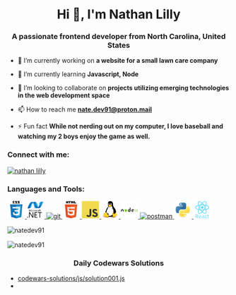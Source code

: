 <h1 align="center">Hi 👋, I'm Nathan Lilly</h1>
<h3 align="center">A passionate frontend developer from North Carolina, United States</h3>

- 🔭 I’m currently working on **a website for a small lawn care company**

- 🌱 I’m currently learning **Javascript, Node**

- 👯 I’m looking to collaborate on **projects utilizing emerging technologies in the web development space**

- 📫 How to reach me **nate.dev91@proton.mail**

- ⚡ Fun fact **While not nerding out on my computer, I love baseball and watching my 2 boys enjoy the game as well.**

<h3 align="left">Connect with me:</h3>
<p align="left">
<a href="https://linkedin.com/in/nathan lilly" target="blank"><img align="center" src="https://raw.githubusercontent.com/rahuldkjain/github-profile-readme-generator/master/src/images/icons/Social/linked-in-alt.svg" alt="nathan lilly" height="30" width="40" /></a>
</p>

<h3 align="left">Languages and Tools:</h3>
<p align="left"> <a href="https://www.w3schools.com/css/" target="_blank" rel="noreferrer"> <img src="https://raw.githubusercontent.com/devicons/devicon/master/icons/css3/css3-original-wordmark.svg" alt="css3" width="40" height="40"/> </a> <a href="https://dotnet.microsoft.com/" target="_blank" rel="noreferrer"> <img src="https://raw.githubusercontent.com/devicons/devicon/master/icons/dot-net/dot-net-original-wordmark.svg" alt="dotnet" width="40" height="40"/> </a> <a href="https://git-scm.com/" target="_blank" rel="noreferrer"> <img src="https://www.vectorlogo.zone/logos/git-scm/git-scm-icon.svg" alt="git" width="40" height="40"/> </a> <a href="https://www.w3.org/html/" target="_blank" rel="noreferrer"> <img src="https://raw.githubusercontent.com/devicons/devicon/master/icons/html5/html5-original-wordmark.svg" alt="html5" width="40" height="40"/> </a> <a href="https://developer.mozilla.org/en-US/docs/Web/JavaScript" target="_blank" rel="noreferrer"> <img src="https://raw.githubusercontent.com/devicons/devicon/master/icons/javascript/javascript-original.svg" alt="javascript" width="40" height="40"/> </a> <a href="https://www.linux.org/" target="_blank" rel="noreferrer"> <img src="https://raw.githubusercontent.com/devicons/devicon/master/icons/linux/linux-original.svg" alt="linux" width="40" height="40"/> </a> <a href="https://nodejs.org" target="_blank" rel="noreferrer"> <img src="https://raw.githubusercontent.com/devicons/devicon/master/icons/nodejs/nodejs-original-wordmark.svg" alt="nodejs" width="40" height="40"/> </a> <a href="https://postman.com" target="_blank" rel="noreferrer"> <img src="https://www.vectorlogo.zone/logos/getpostman/getpostman-icon.svg" alt="postman" width="40" height="40"/> </a> <a href="https://www.python.org" target="_blank" rel="noreferrer"> <img src="https://raw.githubusercontent.com/devicons/devicon/master/icons/python/python-original.svg" alt="python" width="40" height="40"/> </a> <a href="https://reactjs.org/" target="_blank" rel="noreferrer"> <img src="https://raw.githubusercontent.com/devicons/devicon/master/icons/react/react-original-wordmark.svg" alt="react" width="40" height="40"/> </a> </p>

<p><img align="center" src="https://github-readme-stats.vercel.app/api/top-langs?username=natedev91&show_icons=true&theme=highcontrast&title_color=008080&text_color=80ff80&bg_color=000000&locale=en&layout=compact" alt="natedev91" /></p>

<p><img align="center" src="https://github-readme-streak-stats.herokuapp.com/?user=natedev91&theme=highcontrast" alt="natedev91" /></p>

<h3 align="center">Daily Codewars Solutions</h3>
<ul>
  <li><a href="https://github.com/natedev91/codewars_solutions/blob/main/js/solution001.js">codewars-solutions/js/solution001.js</a><li>
</ul>
<!---
natedev91/natedev91 is a ✨ special ✨ repository because its `README.md` (this file) appears on your GitHub profile.
You can click the Preview link to take a look at your changes.
--->

